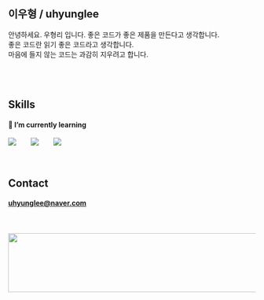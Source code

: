 ## 이우형 / uhyunglee
안녕하세요. 우형리 입니다. 좋은 코드가 좋은 제품을 만든다고 생각합니다.<br>
좋은 코드란 읽기 좋은 코드라고 생각합니다.<br>
마음에 들지 않는 코드는 과감히 지우려고 합니다.<br>
<br />
<br />
<br />  
## Skills
#### 🌱 I’m currently learning 
<div style="display:flex;gap:30px;flex-wrap:wrap;">
    <img src="https://img.shields.io/badge/Java-007396?style=for-the-badge&logo=Java&logoColor=white">
    <img src="https://img.shields.io/badge/Spring-6DB33F.svg?&style=for-the-badge&logo=Spring&logoColor=white">
    <img src="https://img.shields.io/badge/js-F7DF1E?style=for-the-badge&logo=javascript&logoColor=black">
</div>
<br />
<br />

  
## Contact
#### uhyunglee@naver.com
<br />
<br />
<a href="https://github.com/devxb/gitanimals">
  <img
    src="https://render.gitanimals.org/lines/uhyunglee?pet-id=649141189779640001"
    width="600"
    height="120"
  />
</a>
<br />
  
  
  
